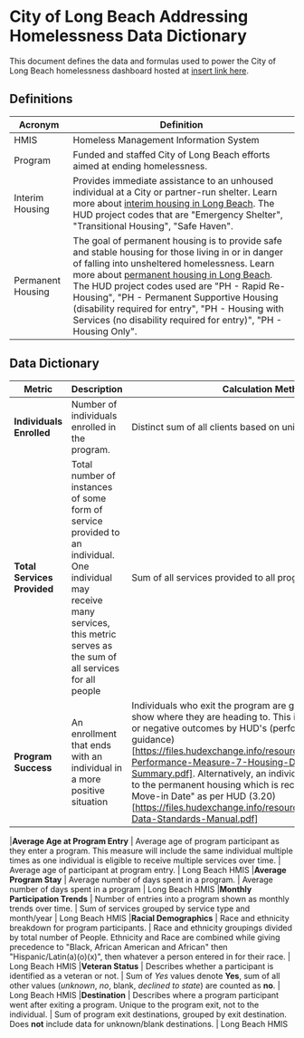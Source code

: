 # City of Long Beach Addressing Homelessness Data Dictionary
This document defines the data and formulas used to power the City of Long Beach homelessness dashboard hosted at [insert link here](https://longbeach.gov "insert link here"). 

## Definitions
|  Acronym | Definition  |
| ------------ | ------------ |
| HMIS  | Homeless Management Information System  |
| Program  | Funded and staffed City of Long Beach efforts aimed at ending homelessness.   |
| Interim Housing  |  Provides immediate assistance to an unhoused individual at a City or partner-run shelter. Learn more about [interim housing in Long Beach](https://www.longbeach.gov/homelessness/homeless-services/#shelterbeds "interim housing in Long Beach").  The HUD project codes that are "Emergency Shelter", "Transitional Housing", "Safe Haven". |
| Permanent Housing | The goal of permanent housing is to provide safe and stable housing for those living in or in danger of falling into unsheltered homelessness.  Learn more about [permanent housing in Long Beach](https://www.longbeach.gov/homelessness/homeless-services/#permhousing "permanent housing in Long Beach"). The HUD project codes used are "PH - Rapid Re-Housing", "PH - Permanent Supportive Housing (disability required for entry", "PH - Housing with Services (no disability required for entry)", "PH - Housing Only".



## Data Dictionary

|  Metric | Description  | Calculation Method  | Source  |
| ------------ | ------------ | ------------ | ------------ |
| **Individuals Enrolled**  | Number of individuals enrolled in the program.  | Distinct sum of all clients based on unique client number  | Long Beach HMIS  |
| **Total Services Provided**  | Total number of instances of some form of service provided to an individual. One individual may receive many services, this metric serves as the sum of all services for all people  | Sum of all services provided to all program participants  | Long Beach HMIS  |
| **Program Success**  | An enrollment that ends with an individual in a more positive situation  | Individuals who exit the program are given an exit survey to show where they are heading to. This is translated to positive or negative outcomes by HUD's (performance metric guidance)[https://files.hudexchange.info/resources/documents/System-Performance-Measure-7-Housing-Destination-Summary.pdf]. Alternatively, an individual could have moved in to the permanent housing which is recorded as the "Housing Move-in Date" as per HUD (3.20)[https://files.hudexchange.info/resources/documents/HMIS-Data-Standards-Manual.pdf]   | Long Beach HMIS  |


|**Average Age at Program Entry** | Average age of program participant as they enter a program.  This measure will include the same individual multiple times as one individual is eligible to receive multiple services over time. | Average age of participant at program entry.  | Long Beach HMIS
|**Average Program Stay** | Average number of days spent in a program.  | Average number of days spent in a program | Long Beach HMIS
|**Monthly Participation Trends** | Number of entries into a program shown as monthly trends over time.  | Sum of services grouped by service type and month/year | Long Beach HMIS
|**Racial Demographics** | Race and ethnicity breakdown for program participants.   | Race and ethnicity groupings divided by total number of People. Ethnicity and Race are combined while giving precedence to "Black, African American and African" then "Hispanic/Latin(a)(o)(x)", then whatever a person entered in for their race. | Long Beach HMIS
|**Veteran Status** | Describes whether a participant is identified as a veteran or not.  | Sum of *Yes* values denote **Yes**, sum of all other values (*unknown*, *no*, blank, *declined to state*) are counted as **no**.  | Long Beach HMIS
|**Destination** | Describes where a program participant went after exiting a program. Unique to the program exit, not to the individual. | Sum of program exit destinations, grouped by exit destination. Does **not** include data for unknown/blank destinations. | Long Beach HMIS
